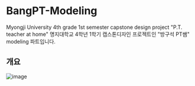 # BangPT-Modeling
Myongji University 4th grade 1st semester capstone design project "P.T. teacher at home" 명지대학교 4학년 1학기 캡스톤디자인 프로젝트인 "방구석 PT쌤" modeling 파트입니다.


## 개요

![image](https://github.com/Kimeunseong/BangPT-Modeling/assets/111672496/0252d3b2-c4ea-4a04-bb58-95bb5337c684)
